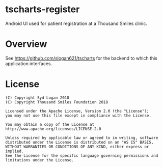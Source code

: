 # tscharts-register

Android UI used for patient registration at a Thousand Smiles clinic.

# Overview

See https://github.com/slogan621/tscharts for the backend to which this
application interfaces.

# License

```
(C) Copyright Syd Logan 2018
(C) Copyright Thousand Smiles Foundation 2018

Licensed under the Apache License, Version 2.0 (the "License");
you may not use this file except in compliance with the License.

You may obtain a copy of the License at
http://www.apache.org/licenses/LICENSE-2.0

Unless required by applicable law or agreed to in writing, software
distributed under the License is distributed on an "AS IS" BASIS,
WITHOUT WARRANTIES OR CONDITIONS OF ANY KIND, either express or implied.
See the License for the specific language governing permissions and
limitations under the License.
